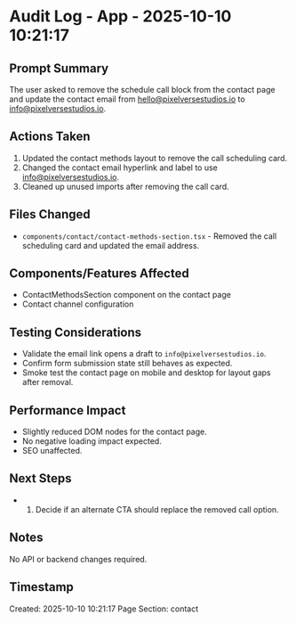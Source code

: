 # Audit Log - App - 2025-10-10 10:21:17

## Prompt Summary

The user asked to remove the schedule call block from the contact page and update the contact email from hello@pixelversestudios.io to info@pixelversestudios.io.

## Actions Taken

1. Updated the contact methods layout to remove the call scheduling card.
2. Changed the contact email hyperlink and label to use info@pixelversestudios.io.
3. Cleaned up unused imports after removing the call card.

## Files Changed

- `components/contact/contact-methods-section.tsx` - Removed the call scheduling card and updated the email address.

## Components/Features Affected

- ContactMethodsSection component on the contact page
- Contact channel configuration

## Testing Considerations

- Validate the email link opens a draft to `info@pixelversestudios.io`.
- Confirm form submission state still behaves as expected.
- Smoke test the contact page on mobile and desktop for layout gaps after removal.

## Performance Impact

- Slightly reduced DOM nodes for the contact page.
- No negative loading impact expected.
- SEO unaffected.

## Next Steps

- 1) Decide if an alternate CTA should replace the removed call option.

## Notes

No API or backend changes required.

## Timestamp

Created: 2025-10-10 10:21:17
Page Section: contact
